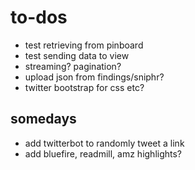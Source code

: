 to-dos
==================

* test retrieving from pinboard
* test sending data to view
* streaming? pagination?
* upload json from findings/sniphr?
* twitter bootstrap for css etc?

somedays
------------------
* add twitterbot to randomly tweet a link
* add bluefire, readmill, amz highlights?